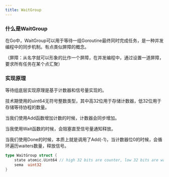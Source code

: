 ```yaml
---
title: WaitGroup
---
```


### 什么是WaitGroup
在Go中，WaitGroup可以用于等待一组Goroutine最终同时完成任务，是一种并发编程中的同步机制。有点类似屏障的概念。

（屏障：从名字就可以形象的比作一个屏障，在并发编程中，通过设置一道屏障，要求所有任务在某个点汇聚）

### 实现原理
等待组底层实现原理是基于计数器和信号量实现的。

技术期使用的uint64无符号整数类型，其中高32位用于存储计数器，低32位用于存储等待协程的数量。

当我们使用Add函数增加计数的时候，计数器会同步增加。

当我使用Wait函数的时候，会阻塞直至信号量通知释放。

当我们使用Done的时候，本质上就是调用了Add(-1)，当计数器位0的时候，会循环遍历waiters数量，释放信号。

```go
type WaitGroup struct {
	state atomic.Uint64 // high 32 bits are counter, low 32 bits are waiter count.
	sema  uint32
}
```